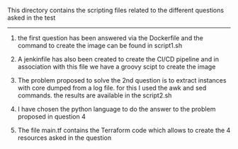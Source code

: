 This directory contains the scripting files related to the different questions asked in the test

---

1. the first question has been answered via the Dockerfile and the command to create the image can be found in script1.sh

3. A jenkinfile has also been created to create the CI/CD pipeline and in association with this file we have a groovy scipt to create the image

4. The problem proposed to solve the 2nd question is to extract instances with core dumped from a log file. for this I used the awk and sed commands. the results are available in the script2.sh

5. I have chosen the python language to do the answer to the problem proposed in question 4

6. The file main.tf contains the Terraform code which allows to create the 4 resources asked in the question 